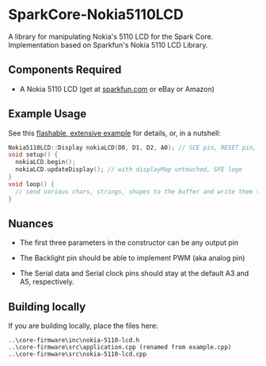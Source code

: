 SparkCore-Nokia5110LCD
==================

A library for manipulating Nokia's 5110 LCD for the Spark Core.
Implementation based on Sparkfun's Nokia 5110 LCD Library.


Components Required
---
- A Nokia 5110 LCD (get at [sparkfun.com](https://www.sparkfun.com/products/10168) or eBay or Amazon)


Example Usage
---

See this [flashable, extensive example](firmware/examples/example.cpp) for details, or, in a nutshell:

```cpp
Nokia5110LCD::Display nokiaLCD(D0, D1, D2, A0); // SCE pin, RESET pin, Data/Command, and backlight pins
void setup() {
  nokiaLCD.begin();
  nokiaLCD.updateDisplay(); // with displayMap untouched, SFE logo
}
void loop() {
  // send various chars, strings, shapes to the buffer and write them to the display...
}
```

Nuances
---

- The first three parameters in the constructor can be any output pin

- The Backlight pin should be able to implement PWM (aka analog pin)

- The Serial data and Serial clock pins should stay at the default A3 and A5, respectively.


Building locally
---

If you are building locally, place the files here:

```
..\core-firmware\inc\nokia-5110-lcd.h
..\core-firmware\src\application.cpp (renamed from example.cpp)
..\core-firmware\src\nokia-5110-lcd.cpp
```
